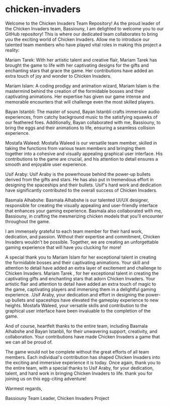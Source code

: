 # chicken-invaders
Welcome to the Chicken Invaders Team Repository!
As the proud leader of the Chicken Invaders team, Bassiouny, I am delighted to welcome you to our GitHub repository! This is where our dedicated team collaborates to bring you the exciting world of Chicken Invaders. Allow me to introduce our talented team members who have played vital roles in making this project a reality:

Mariam Tarek: With her artistic talent and creative flair, Mariam Tarek has brought the game to life with her captivating designs for the gifts and enchanting stars that grace the game. Her contributions have added an extra touch of joy and wonder to Chicken Invaders.

Mariam Islam: A coding prodigy and animation wizard, Mariam Islam is the mastermind behind the creation of the formidable bosses and their captivating animations. Her expertise has given our game intense and memorable encounters that will challenge even the most skilled players.

Bayan Istanbli: The master of sound, Bayan Istanbli crafts immersive audio experiences, from catchy background music to the satisfying squawks of our feathered foes. Additionally, Bayan collaborated with me, Bassiouny, to bring the eggs and their animations to life, ensuring a seamless collision experience.

Mostafa Waleed: Mostafa Waleed is our versatile team member, skilled in taking the functions from various team members and bringing them together into a cohesive and visually appealing graphical user interface. His contributions to the game are crucial, and his attention to detail ensures a smooth and enjoyable user experience.

Usif Araby: Usif Araby is the powerhouse behind the power-up bullets derived from the gifts and stars. He has also put in tremendous effort in designing the spaceships and their bullets. Usif's hard work and dedication have significantly contributed to the overall success of Chicken Invaders.

Basmala Alhabshe: Basmala Alhabshe is our talented UI/UX designer, responsible for creating the visually appealing and user-friendly interface that enhances your gaming experience. Basmala also collaborated with me, Bassiouny, in crafting the mesmerizing chicken models that you'll encounter throughout the game.

I am immensely grateful to each team member for their hard work, dedication, and passion. Without their expertise and commitment, Chicken Invaders wouldn't be possible. Together, we are creating an unforgettable gaming experience that will have you clucking for more!

A special thank you to Mariam Islam for her exceptional talent in creating the formidable bosses and their captivating animations. Your skill and attention to detail have added an extra layer of excitement and challenge to Chicken Invaders. Mariam Tarek , for her exceptional talent in creating the captivating gifts and enchanting stars that adorn Chicken Invaders. Your artistic flair and attention to detail have added an extra touch of magic to the game, captivating players and immersing them in a delightful gaming experience. .Usif Araby, your dedication and effort in designing the power-up bullets and spaceships have elevated the gameplay experience to new heights. Mostafa Waleed, your versatile skills and contribution to the graphical user interface have been invaluable to the completion of the game.

And of course, heartfelt thanks to the entire team, including Basmala Alhabshe and Bayan Istanbli, for their unwavering support, creativity, and collaboration. Your contributions have made Chicken Invaders a game that we can all be proud of.

The game would not be complete without the great efforts of all team members. Each individual's contribution has shaped Chicken Invaders into the exciting and immersive experience it is today.
Once again, thank you to the entire team, with a special thanks to Usif Araby, for your dedication, talent, and hard work in bringing Chicken Invaders to life.
thank you for joining us on this egg-citing adventure!

Warmest regards,

Bassiouny
Team Leader, Chicken Invaders Project
